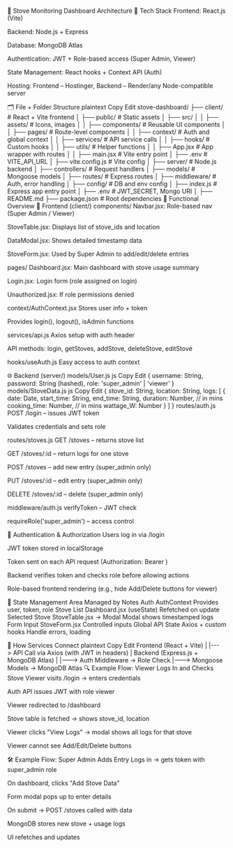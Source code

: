 🔧 Stove Monitoring Dashboard Architecture
🔑 Tech Stack
Frontend: React.js (Vite)

Backend: Node.js + Express

Database: MongoDB Atlas

Authentication: JWT + Role-based access (Super Admin, Viewer)

State Management: React hooks + Context API (Auth)

Hosting: Frontend – Hostinger, Backend – Render/any Node-compatible server

🗂️ File + Folder Structure
plaintext
Copy
Edit
stove-dashboard/
├── client/                      # React + Vite frontend
│   ├── public/                  # Static assets
│   ├── src/
│   │   ├── assets/              # Icons, images
│   │   ├── components/          # Reusable UI components
│   │   ├── pages/               # Route-level components
│   │   ├── context/             # Auth and global context
│   │   ├── services/            # API service calls
│   │   ├── hooks/               # Custom hooks
│   │   ├── utils/               # Helper functions
│   │   ├── App.jsx              # App wrapper with routes
│   │   ├── main.jsx             # Vite entry point
│   ├── .env                    # VITE_API_URL
│   ├── vite.config.js          # Vite config
│
├── server/                      # Node.js backend
│   ├── controllers/             # Request handlers
│   ├── models/                  # Mongoose models
│   ├── routes/                  # Express routes
│   ├── middleware/              # Auth, error handling
│   ├── config/                  # DB and env config
│   ├── index.js                 # Express app entry point
│   ├── .env                     # JWT_SECRET, Mongo URI
│
├── README.md
├── package.json                # Root dependencies
🧠 Functional Overview
📲 Frontend (client/)
components/
Navbar.jsx: Role-based nav (Super Admin / Viewer)

StoveTable.jsx: Displays list of stove_ids and location

DataModal.jsx: Shows detailed timestamp data

StoveForm.jsx: Used by Super Admin to add/edit/delete entries

pages/
Dashboard.jsx: Main dashboard with stove usage summary

Login.jsx: Login form (role assigned on login)

Unauthorized.jsx: If role permissions denied

context/AuthContext.jsx
Stores user info + token

Provides login(), logout(), isAdmin functions

services/api.js
Axios setup with auth header

API methods: login, getStoves, addStove, deleteStove, editStove

hooks/useAuth.js
Easy access to auth context

🌐 Backend (server/)
models/User.js
js
Copy
Edit
{
  username: String,
  password: String (hashed),
  role: 'super_admin' | 'viewer'
}
models/StoveData.js
js
Copy
Edit
{
  stove_id: String,
  location: String,
  logs: [
    {
      date: Date,
      start_time: String,
      end_time: String,
      duration: Number, // in mins
      cooking_time: Number, // in mins
      wattage_W: Number
    }
  ]
}
routes/auth.js
POST /login – issues JWT token

Validates credentials and sets role

routes/stoves.js
GET /stoves – returns stove list

GET /stoves/:id – return logs for one stove

POST /stoves – add new entry (super_admin only)

PUT /stoves/:id – edit entry (super_admin only)

DELETE /stoves/:id – delete (super_admin only)

middleware/auth.js
verifyToken – JWT check

requireRole('super_admin') – access control

🔐 Authentication & Authorization
Users log in via /login

JWT token stored in localStorage

Token sent on each API request (Authorization: Bearer <token>)

Backend verifies token and checks role before allowing actions

Role-based frontend rendering (e.g., hide Add/Delete buttons for viewer)

🧩 State Management
Area	Managed by	Notes
Auth	AuthContext	Provides user, token, role
Stove List	Dashboard.jsx (useState)	Refetched on update
Selected Stove	StoveTable.jsx → Modal	Modal shows timestamped logs
Form Input	StoveForm.jsx	Controlled inputs
Global API State	Axios + custom hooks	Handle errors, loading

🔄 How Services Connect
plaintext
Copy
Edit
Frontend (React + Vite)
   |
   |---> API Call via Axios (with JWT in headers)
   |
Backend (Express.js + MongoDB Atlas)
   |
   |---> Auth Middleware → Role Check
   |---> Mongoose Models → MongoDB Atlas
🔍 Example Flow: Viewer Logs In and Checks Stove
Viewer visits /login → enters credentials

Auth API issues JWT with role viewer

Viewer redirected to /dashboard

Stove table is fetched → shows stove_id, location

Viewer clicks "View Logs" → modal shows all logs for that stove

Viewer cannot see Add/Edit/Delete buttons

🛠️ Example Flow: Super Admin Adds Entry
Logs in → gets token with super_admin role

On dashboard, clicks "Add Stove Data"

Form modal pops up to enter details

On submit → POST /stoves called with data

MongoDB stores new stove + usage logs

UI refetches and updates